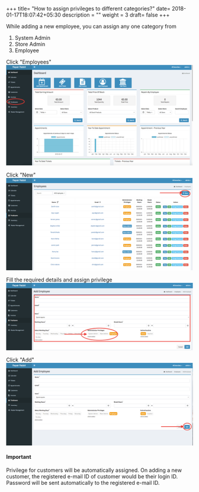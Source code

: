 +++
title= "How to assign privileges to different categories?"
date= 2018-01-17T18:07:42+05:30
description = ""
weight = 3
draft= false
+++


While adding a new employee, you can assign any one category from

1. System Admin
2. Store Admin
3. Employee

Click "Employees"
![How to assign a privilege to different categories?](/images/employees/how_to_assing_priviledges/go_to_employees.png)

Click "New"
![How to assign a privilege to different categories?](/images/employees/how_to_assing_priviledges/add_new.png)

Fill the required details and assign privilege
![How to assign a privilege to different categories?](/images/employees/how_to_assing_priviledges/fill_the_required_details_and_assign_privilege.png)

Click "Add"
![How to assign a privilege to different categories?](/images/employees/how_to_assing_priviledges/click_add.png)


#### Important
Privilege for customers will be automatically assigned. On adding a new customer, the registered e-mail ID of customer would be their login ID. Password will be sent automatically to the registered e-mail ID.
